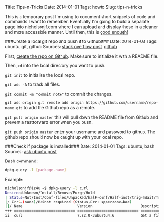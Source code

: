 Title: Tips-n-Tricks
Date: 2014-01-01
Tags: howto
Slug: tips-n-tricks

This is a temporary post I'm using to document short snippets of code and commands I want to remember. Eventually I'm going to build a separate page into nicholsonjf.com where I can upload and display these in a cleaner and more accessible manner. Until then, this is [good enough!][1]

###Create a local git repo and push it to Github###
Date: 2014-01-03
Tags: ubuntu, git, github
Sources: [stack overflow post][3], [github][4]

First, [create the repo on Github][4]. Make sure to initialize it with a README file.

Then, `cd` into the local directory you want to push.

`git init` to initialize the local repo.

`git add -A` to track all files.

`git commit -m "commit note"` to commit the changes.

`git add origin git remote add origin https://github.com/username/repo-name.git` to add the Github repo as a remote.

`git pull origin master` this will pull down the README file from Github and prevent a fastforward error when you push.

`git push origin master` enter your username and password to github. The github repo should now be caught up with your local repo.

[3]: http://stackoverflow.com/questions/11276364/after-creating-a-local-git-repo-how-do-i-push-it-on-github "Stack overflow question"
[4]: https://help.github.com/articles/create-a-repo "Github create repo"

###Check if package is installed###
Date: 2014-01-01
Tags: ubuntu, bash
Sources: [ask ubuntu post][2] 

Bash command:
```bash
dpkg-query -l [package-name]
```

Example:
```bash
nicholsonjf@1z4u:~$ dpkg-query -l curl
Desired=Unknown/Install/Remove/Purge/Hold
| Status=Not/Inst/Conf-files/Unpacked/halF-conf/Half-inst/trig-aWait/Trig-pend
|/ Err?=(none)/Reinst-required (Status,Err: uppercase=bad)
||/ Name                         Version                      Description
+++-============================-============================-========================================================================
ii  curl                         7.22.0-3ubuntu4.6            Get a file from an HTTP, HTTPS or FTP server
```
[1]: http://nicholsonjf.com/blog/good-enough "Good-Enough blog post"
[2]: http://askubuntu.com/questions/140569/how-to-test-if-package-is-installed "Ask ubuntu post"
